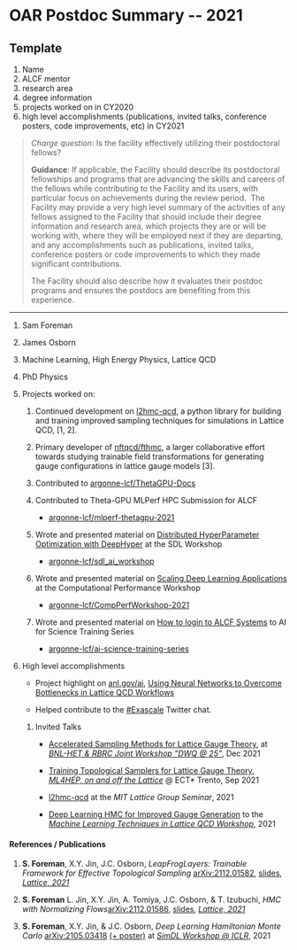 # OAR Postdoc Summary -- 2021

## Template
1. Name  
2. ALCF mentor  
3. research area  
4. degree information  
5. projects worked on in CY2020  
6. high level accomplishments (publications, invited talks, conference posters, code improvements, etc) in CY2021  

> _Charge question_: Is the facility effectively utilizing their postdoctoral fellows?
> 
> **Guidance**:
> If applicable, the Facility should describe its postdoctoral fellowships and programs that are advancing the skills and careers of the fellows while contributing to the Facility and its users, with particular focus on achievements during the review period.  The Facility may provide a very high level summary of the activities of any fellows assigned to the Facility that should include their degree information and research area, which projects they are or will be working with, where they will be employed next if they are departing, and any accomplishments such as publications, invited talks, conference posters or code improvements to which they made significant contributions.
> 
>   The Facility should also describe how it evaluates their postdoc programs and ensures the postdocs are benefiting from this experience.

---

1. Sam Foreman
2. James Osborn
3. Machine Learning, High Energy Physics, Lattice QCD
4. PhD Physics
5. Projects worked on:

    1. Continued development on [l2hmc-qcd](https://www.github.com/saforem2/l2hmc-qcd), a python library for building and training improved sampling techniques for simulations in Lattice QCD, [1, 2].
    
    2. Primary developer of [nftqcd/fthmc](https://www.github.com/nftqcd/fthmc), a larger collaborative effort towards studying trainable field transformations  for generating gauge configurations in lattice gauge models  [3].
    
    3. Contributed to [argonne-lcf/ThetaGPU-Docs](https://www.github.com/argonne-lcf/ThetaGPU-Docs)
    
    4.  Contributed to Theta-GPU MLPerf HPC Submission for ALCF 
    
        -  [argonne-lcf/mlperf-thetagpu-2021](https://www.github.com/argonne-lcf/mlperf-thetagpu-2021)
        
    5. Wrote and presented material on [Distributed HyperParameter Optimization with DeepHyper](https://github.com/argonne-lcf/sdl_ai_workshop/blob/master/03_distributedHyperOpt/README.md) at the SDL Workshop
    
        - [argonne-lcf/sdl_ai_workshop](https://www.github.com/argonne-lcf/sdl_ai_workshop)
        
    6. Wrote and presented material on [Scaling Deep Learning Applications](https://github.com/argonne-lcf/CompPerfWorkshop-2021/blob/main/05_scaling-DL/README.md) at the Computational Performance Workshop
    
        - [argonne-lcf/CompPerfWorkshop-2021](https://www.github.com/argonne-lcf/CompPerfWorkshop-2021)
        
    7. Wrote and presented material on [How to login to ALCF Systems](https://github.com/argonne-lcf/ai-science-training-series/blob/main/00_introToAlcf/01_howToLogin.md) to AI for Science Training Series
    
        - [argonne-lcf/ai-science-training-series](https://www.github.com/argonne-lcf/ai-science-training-series)
        
6.  High level accomplishments

    -  Project highlight on [anl.gov/ai](https://anl.gov/ai), [Using Neural Networks to Overcome Bottlenecks in Lattice QCD Workflows](https://www.anl.gov/cels/using-neural-networks-to-overcome-bottlenecks-in-lattice-qcd-workflows)
    
    - Helped contribute to the [#Exascale](https://twitter.com/search?q=%23exascale&src=typed_query&f=live) Twitter chat.

    1.  Invited Talks 
        - [Accelerated Sampling Methods for Lattice Gauge Theory](https://saforem2.github.io/l2hmc-dwq25/), at [_BNL-HET  & RBRC Joint Workshop "DWQ @ 25"_](https://indico.bnl.gov/event/13576/), Dec 2021 
        
        - [Training Topological Samplers for Lattice Gauge Theory](https://saforem2.github.io/l2hmc_talk_ect2021/), [_ML4HEP, on and off the Lattice_](https://indico.ectstar.eu/event/77/contributions/2349/) @ ECT\* Trento, Sep 2021 
        
        - [l2hmc-qcd](https://github.com/saforem2/l2hmc-qcd) at the _MIT Lattice Group Seminar_, 2021 
        
        - [Deep Learning HMC for Improved Gauge Generation](https://indico.mitp.uni-mainz.de/event/231/contributions/3424/attachments/2628/2882/MLT-Foreman.pdf) to the [_Machine Learning Techniques in Lattice QCD Workshop_](https://indico.mitp.uni-mainz.de/event/231/overview), 2021
        
#### References / Publications
    
1. **S. Foreman**, X.Y. Jin, J.C. Osborn, _LeapFrogLayers: Trainable Framework for Effective Topological Sampling_ [arXiv:2112.01582](https://arxiv.org/abs/2112.01582), [slides](https://indico.cern.ch/event/1006302/contributions/4380743/), [_Lattice, 2021_](https://indico.cern.ch/event/1006302)

2. **S. Foreman** L. Jin, X.Y. Jin, A. Tomiya, J.C. Osborn, & T. Izubuchi, _HMC with Normalizing Flows_[arXiv:2112.01586](https://arxiv.org/abs/2112.01586), [slides](https://indico.cern.ch/event/1006302/contributions/4380743/), [_Lattice, 2021_](https://indico.cern.ch/event/1006302/)

3. **S. Foreman**, X.Y. Jin, & J.C. Osborn, _Deep Learning Hamiltonian Monte Carlo_ [arXiv:2105.03418](https://arxiv.org/abs/2105.03418) [(+ poster)](https://simdl.github.io/posters/57-supp_DLHMC_Foreman_SimDL-ICLR2021_poster1.pdf) at [_SimDL Workshop @ ICLR_](https://simdl.github.io/), 2021
